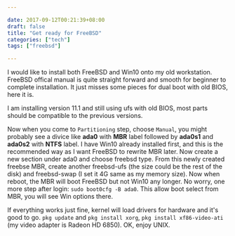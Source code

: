 ```yaml
---

date: 2017-09-12T00:21:39+08:00
draft: false
title: "Get ready for FreeBSD"
categories: ["tech"]
tags: ["freebsd"]

---
```


I would like to install both FreeBSD and Win10 onto my old workstation. FreeBSD offical manual is quite straight forward and smooth for beginner to complete installation. It just misses some pieces for dual boot with old BIOS, here it is.

I am installing version 11.1 and still using ufs with old BIOS, most parts should be compatible to the previous versions.

Now when you come to `Partitioning` step, choose `Manual`, you might probably see a divice like **ada0** with **MBR** label followed by **ada0s1** and **ada0s2** with **NTFS** label. I have Win10 already installed first, and this is the recommended way as I want FreeBSD to rewrite MBR later. Now create a new section under ada0 and choose freebsd type. From this newly created freebse MBR, create another freebsd-ufs (the size could be the rest of the disk) and freebsd-swap (I set it 4G same as my memory size). Now when reboot, the MBR will boot FreeBSD but not Win10 any longer. No worry, one more step after login: `sudo boot0cfg -B ada0`. This allow boot select from MBR, you will see Win options there.

If everything works just fine, kernel will load drivers for hardware and it's good to go. `pkg update` and `pkg install xorg`, `pkg install xf86-video-ati` (my video adapter is Radeon HD 6850). OK,  enjoy UNIX.

